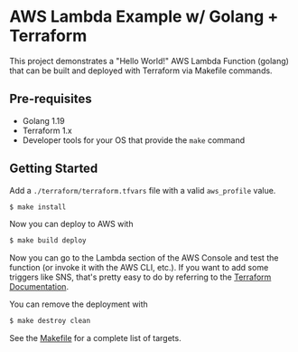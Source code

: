 # AWS Lambda Example w/ Golang + Terraform

This project demonstrates a "Hello World!" AWS Lambda Function (golang) that can be built and deployed with Terraform via Makefile commands.

## Pre-requisites

* Golang 1.19
* Terraform 1.x
* Developer tools for your OS that provide the `make` command

## Getting Started

Add a `./terraform/terraform.tfvars` file with a valid `aws_profile` value.

```bash
$ make install
```

Now you can deploy to AWS with 

```bash
$ make build deploy
```

Now you can go to the Lambda section of the AWS Console and test the function (or invoke it with the AWS CLI, etc.). If you want to add some triggers like SNS, that's pretty easy to do by referring to the [Terraform Documentation](registry.terraform.io/providers/hashicorp/aws/latest/docs/resources).

You can remove the deployment with

```bash
$ make destroy clean
```

See the [Makefile](./Makefile) for a complete list of targets.
